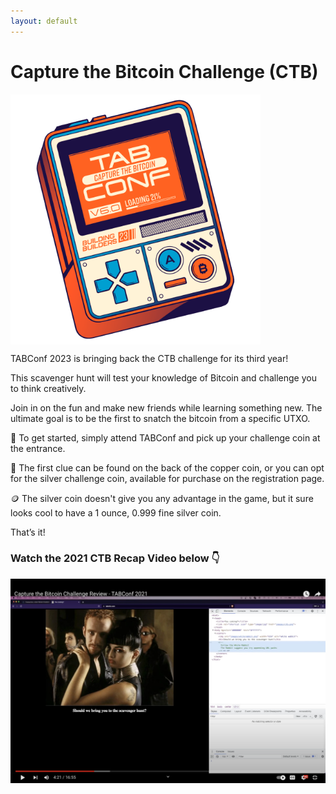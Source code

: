 ```yaml
---
layout: default
---
```


# Capture the Bitcoin Challenge (CTB)

<img align="center" width="400" src="assets/img/nogood/512x512/NG_TABConf_Gameboy_Color.png">

TABConf 2023 is bringing back the CTB challenge for its third year! 

This scavenger hunt will test your knowledge of Bitcoin and challenge you to think creatively.

Join in on the fun and make new friends while learning something new. The ultimate goal is to be the first to snatch the bitcoin from a specific UTXO.

🎁 To get started, simply attend TABConf and pick up your challenge coin at the entrance.

🔎 The first clue can be found on the back of the copper coin, or you can opt for the silver challenge coin, available for purchase on the registration page. 

🪙 The silver coin doesn't give you any advantage in the game, but it sure looks cool to have a 1 ounce, 0.999 fine silver coin.

That’s it!

### Watch the 2021 CTB Recap Video below 👇

[![Capture the Bitcoin Challenge Review - TABConf 2021](assets/img/web/ctb_video.png)](https://www.youtube.com/watch?v=Rn4KmgIvBIQ "Capture the Bitcoin Challenge Review - TABConf 2021")
